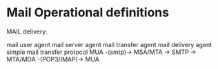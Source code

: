 # Mail Operational definitions

MAIL delivery:

mail user agent
mail server agent
mail transfer agent
mail delivery agent
simple mail transfer protocol
MUA -(smtp)-> MSA/MTA -> SMTP -> MTA/MDA -(POP3/IMAP)-> MUA